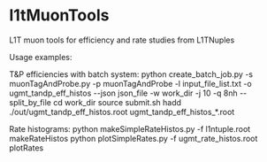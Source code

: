 # l1tMuonTools
L1T muon tools for efficiency and rate studies from L1TNuples

Usage examples:

T&P efficiencies with batch system:
python create_batch_job.py -s muonTagAndProbe.py -p muonTagAndProbe -l input_file_list.txt -o ugmt_tandp_eff_histos --json json_file -w work_dir -j 10 -q 8nh --split_by_file
cd work_dir
source submit.sh
hadd ./out/ugmt_tandp_eff_histos.root ugmt_tandp_eff_histos_*.root

Rate histograms:
python makeSimpleRateHistos.py -f l1ntuple.root makeRateHistos
python plotSimpleRates.py -f ugmt_rate_histos.root plotRates
